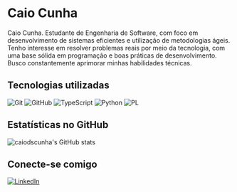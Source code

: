 # Caio Cunha
Caio Cunha. Estudante de Engenharia de Software, com foco em desenvolvimento de sistemas eficientes e utilização de metodologias ágeis. Tenho interesse em resolver problemas reais por meio da tecnologia, com uma base sólida em programação e boas práticas de desenvolvimento. Busco constantemente aprimorar minhas habilidades técnicas.
## Tecnologias utilizadas
![Git](https://img.shields.io/badge/GIT-E44C30?style=for-the-badge&logo=git&logoColor=white)
![GitHub](https://img.shields.io/badge/GitHub-100000?style=for-the-badge&logo=github&logoColor=white)
![TypeScript](https://img.shields.io/badge/TypeScript-007ACC?style=for-the-badge&logo=typescript&logoColor=white)
![Python](https://img.shields.io/badge/python-3670A0?style=for-the-badge&logo=python&logoColor=ffdd54)
![PL](https://img.shields.io/badge/PL%2FSQL-FFFFFF?style=for-the-badge&logo=oracle&logoColor=FF0000&labelColor=FFFFFF&color=FF0000)
## Estatísticas no GitHub
![caiodscunha's GitHub stats](https://github-readme-stats.vercel.app/api?username=caiodscunha&show_icons=true&theme=dracula)
## Conecte-se comigo
[![LinkedIn](https://img.shields.io/badge/LinkedIn-0077B5?style=for-the-badge&logo=linkedin&logoColor=white)](https://www.linkedin.com/in/caio-dos-santos-cunha-697665329/)


<!---
caiodscunha/caiodscunha is a ✨ special ✨ repository because its `README.md` (this file) appears on your GitHub profile.
You can click the Preview link to take a look at your changes.
--->
